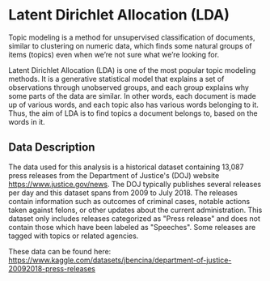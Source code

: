 # Latent Dirichlet Allocation (LDA)

Topic modeling is a method for unsupervised classification of documents, similar to clustering on numeric data, which finds some natural groups of items (topics) even when we’re not sure what we’re looking for. 

Latent Dirichlet Allocation (LDA) is one of the most popular topic modeling methods. It is a generative statistical model that explains a set of observations through unobserved groups, and each group explains why some parts of the data are similar. In other words, each document is made up of various words, and each topic also has various words belonging to it. Thus, the aim of LDA is to find topics a document belongs to, based on the words in it.

## Data Description
The data used for this analysis is a historical dataset containing 13,087 press releases from the Department of Justice's (DOJ) website https://www.justice.gov/news. The DOJ typically publishes several releases per day and this dataset spans from 2009 to July 2018. The releases contain information such as outcomes of criminal cases, notable actions taken against felons, or other updates about the current administration. This dataset only includes releases categorized as "Press release" and does not contain those which have been labeled as "Speeches". Some releases are tagged with topics or related agencies.

These data can be found here: https://www.kaggle.com/datasets/jbencina/department-of-justice-20092018-press-releases 
